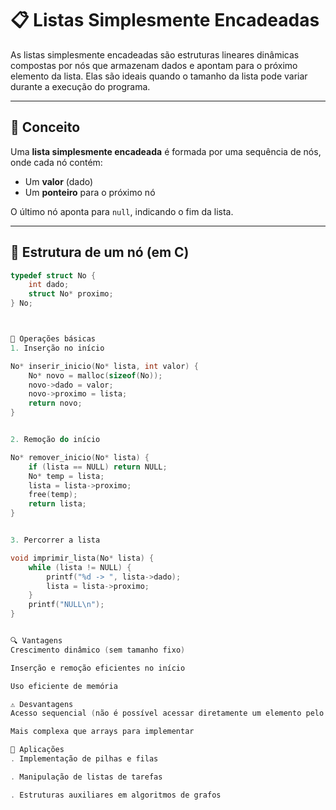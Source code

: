 # 📋 Listas Simplesmente Encadeadas

As listas simplesmente encadeadas são estruturas lineares dinâmicas compostas por nós que armazenam dados e apontam para o próximo elemento da lista. Elas são ideais quando o tamanho da lista pode variar durante a execução do programa.

---

## 🧠 Conceito

Uma **lista simplesmente encadeada** é formada por uma sequência de nós, onde cada nó contém:

- Um **valor** (dado)
- Um **ponteiro** para o próximo nó

O último nó aponta para `null`, indicando o fim da lista.

---

## 📌 Estrutura de um nó (em C)

```c
typedef struct No {
    int dado;
    struct No* proximo;
} No;



🔧 Operações básicas
1. Inserção no início

No* inserir_inicio(No* lista, int valor) {
    No* novo = malloc(sizeof(No));
    novo->dado = valor;
    novo->proximo = lista;
    return novo;
}


2. Remoção do início

No* remover_inicio(No* lista) {
    if (lista == NULL) return NULL;
    No* temp = lista;
    lista = lista->proximo;
    free(temp);
    return lista;
}


3. Percorrer a lista

void imprimir_lista(No* lista) {
    while (lista != NULL) {
        printf("%d -> ", lista->dado);
        lista = lista->proximo;
    }
    printf("NULL\n");
}


🔍 Vantagens
Crescimento dinâmico (sem tamanho fixo)

Inserção e remoção eficientes no início

Uso eficiente de memória

⚠️ Desvantagens
Acesso sequencial (não é possível acessar diretamente um elemento pelo índice)

Mais complexa que arrays para implementar

🧪 Aplicações
. Implementação de pilhas e filas

. Manipulação de listas de tarefas

. Estruturas auxiliares em algoritmos de grafos



